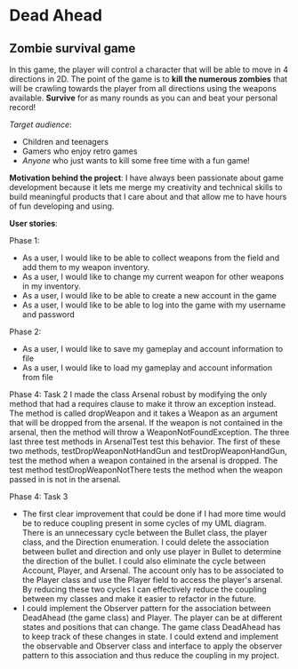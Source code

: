 # **Dead Ahead**

## Zombie survival game

In this game, the player will control a character that will be able to move in 
4 directions in 2D. The point of the game is to **kill the numerous zombies** that 
will be crawling towards the player from all directions using the weapons available. 
**Survive** for as many rounds as you can and beat your personal record!

*Target audience*:
- Children and teenagers
- Gamers who enjoy retro games
- *Anyone* who just wants to kill some free time with a fun game!

**Motivation behind the project**:
I have always been passionate about game development because it lets me merge my
creativity and technical skills to build meaningful products that I care about and
that allow me to have hours of fun developing and using. 

**User stories**:

Phase 1:
- As a user, I would like to be able to collect weapons from the field and
add them to my weapon inventory.
- As a user, I would like to change my current weapon for other weapons in
my inventory.
- As a user, I would like to be able to create a new account in the game
- As a user, I would like to be able to log into the game with my username 
and password

Phase 2:
- As a user, I would like to save my gameplay and account information to file
- As a user, I would like to load my gameplay and account information from file 

Phase 4: Task 2
I made the class Arsenal robust by modifying the only method that had a requires 
clause to make it throw an exception instead. The method is called dropWeapon and
it takes a Weapon as an argument that will be dropped from the arsenal. If the weapon
is not contained in the arsenal, then the method will throw a WeaponNotFoundException. 
The three last three test methods in ArsenalTest test this behavior. The first of these 
two methods, testDropWeaponNotHandGun and testDropWeaponHandGun, test the method when 
a weapon contained in the arsenal is dropped. The test method testDropWeaponNotThere tests
the method when the weapon passed in is not in the arsenal.

Phase 4: Task 3
 - The first clear improvement that could be done if I had more time would be to reduce coupling 
 present in some cycles of my UML diagram. There is an unnecessary cycle between the Bullet class, 
 the player class, and the Direction enumeration. I could delete the association between bullet and
 direction and only use player in Bullet to determine the direction of the bullet. I could also eliminate the cycle
 between Account, Player, and Arsenal. The account only has to be associated to the Player class and use the Player
 field to access the player's arsenal. By reducing these two cycles I can effectively reduce the coupling between
 my classes and make it easier to refactor in the future. 
 - I could implement the Observer pattern for the association between DeadAhead (the game class) and Player. The player
 can be at different states and positions that can change. The game class DeadAhead has to keep track of these changes in state.
 I could extend and implement the observable and Observer class and interface to apply the observer pattern to this association
 and thus reduce the coupling in my project.
